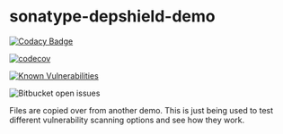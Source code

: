 # sonatype-depshield-demo

[![Codacy Badge](https://api.codacy.com/project/badge/Grade/15bb0f52e0b64b85bc4016ace60581c2)](https://app.codacy.com/app/cnmeier/sonatype-depshield-demo?utm_source=github.com&utm_medium=referral&utm_content=cnmeier/sonatype-depshield-demo&utm_campaign=Badge_Grade_Settings)

[![codecov](https://codecov.io/gh/TechnionYP5777/sonatype-depshield-demo/branch/master/graph/badge.svg)](https://codecov.io/gh/TechnionYP5777/sonatype-depshield-demo)

[![Known Vulnerabilities](https://snyk.io/test/github/cnmeier/sonatype-depshield-demo/badge.svg)](https://snyk.io/test/github/cnmeier/sonatype-depshield-demo)

![Bitbucket open issues](https://img.shields.io/bitbucket/issues-raw/cnmeier/sonatype-depshield-demo.svg)


Files are copied over from another demo. This is just being used to test different vulnerability scanning options and see how they work.
